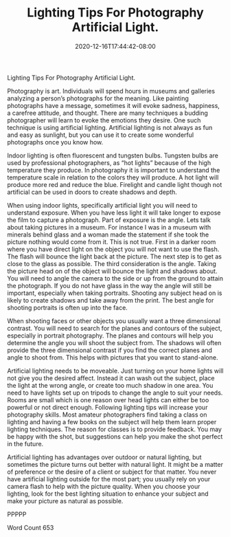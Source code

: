 ﻿---
title: "Lighting Tips For Photography Artificial Light."
date: 2020-12-16T17:44:42-08:00
description: "TXT Tips for Web Success"
featured_image: "/images/TXT.jpg"
tags: ["TXT"]
---

Lighting Tips For Photography Artificial Light.

Photography is art.  Individuals will spend hours in museums and galleries analyzing a person’s photographs for the meaning.  Like painting photographs have a message, sometimes it will evoke sadness, happiness, a carefree attitude, and thought.  There are many techniques a budding photographer will learn to evoke the emotions they desire.  One such technique is using artificial lighting.  Artificial lighting is not always as fun and easy as sunlight, but you can use it to create some wonderful photographs once you know how.

Indoor lighting is often fluorescent and tungsten bulbs.  Tungsten bulbs are used by professional photographers, as “hot lights” because of the high temperature they produce.  In photography it is important to understand the temperature scale in relation to the colors they will produce.  A hot light will produce more red and reduce the blue.  Firelight and candle light though not artificial can be used in doors to create shadows and depth.

When using indoor lights, specifically artificial light you will need to understand exposure.  When you have less light it will take longer to expose the film to capture a photograph.  Part of exposure is the angle.  Lets talk about taking pictures in a museum.  For instance I was in a museum with minerals behind glass and a woman made the statement if she took the picture nothing would come from it.  This is not true.  First in a darker room where you have direct light on the object you will not want to use the flash.  The flash will bounce the light back at the picture.  The next step is to get as close to the glass as possible.  The third consideration is the angle.  Taking the picture head on of the object will bounce the light and shadows about.  You will need to angle the camera to the side or up from the ground to attain the photograph.  If you do not have glass in the way the angle will still be important, especially when taking portraits.  Shooting any subject head on is likely to create shadows and take away from the print.  The best angle for shooting portraits is often up into the face.

When shooting faces or other objects you usually want a three dimensional contrast.  You will need to search for the planes and contours of the subject, especially in portrait photography.  The planes and contours will help you determine the angle you will shoot the subject from.  The shadows will often provide the three dimensional contrast if you find the correct planes and angle to shoot from. This helps with pictures that you want to stand-alone.  

Artificial lighting needs to be moveable.  Just turning on your home lights will not give you the desired affect.  Instead it can wash out the subject, place the light at the wrong angle, or create too much shadow in one area.  You need to have lights set up on tripods to change the angle to suit your needs.  Rooms are small which is one reason over head lights can either be too powerful or not direct enough.  Following lighting tips will increase your photography skills.  Most amateur photographers find taking a class on lighting and having a few books on the subject will help them learn proper lighting techniques.  The reason for classes is to provide feedback.  You may be happy with the shot, but suggestions can help you make the shot perfect in the future.  

Artificial lighting has advantages over outdoor or natural lighting, but sometimes the picture turns out better with natural light. It might be a matter of preference or the desire of a client or subject for that matter. You never have artificial lighting outside for the most part; you usually rely on your camera flash to help with the picture quality. When you choose your lighting, look for the best lighting situation to enhance your subject and make your picture as natural as possible.  

PPPPP

Word Count 653

